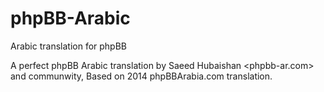 # phpBB-Arabic
Arabic translation for phpBB


A perfect phpBB Arabic translation by Saeed Hubaishan <phpbb-ar.com> and communwity, Based on 2014 phpBBArabia.com translation.
